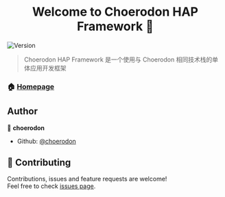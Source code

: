 <h1 align="center">Welcome to Choerodon HAP Framework 👋</h1>
<p>
  <img alt="Version" src="https://img.shields.io/badge/version-4.0.x-blue.svg?cacheSeconds=2592000" />
</p>

> Choerodon HAP Framework 是一个使用与 Choerodon 相同技术栈的单体应用开发框架

### 🏠 [Homepage](https://github.com/choerodon/choerodon-hap-framework)

## Author

👤 **choerodon**

* Github: [@choerodon](https://github.com/choerodon)

## 🤝 Contributing

Contributions, issues and feature requests are welcome!<br />Feel free to check [issues page](https://github.com/choerodon/choerodon-hap-framework/issues).